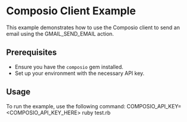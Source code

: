 # Composio Client Example

This example demonstrates how to use the Composio client to send an email using the GMAIL_SEND_EMAIL action.

## Prerequisites

- Ensure you have the `composio` gem installed.
- Set up your environment with the necessary API key.

## Usage

To run the example, use the following command:
COMPOSIO_API_KEY=<COMPOSIO_API_KEY_HERE> ruby test.rb
